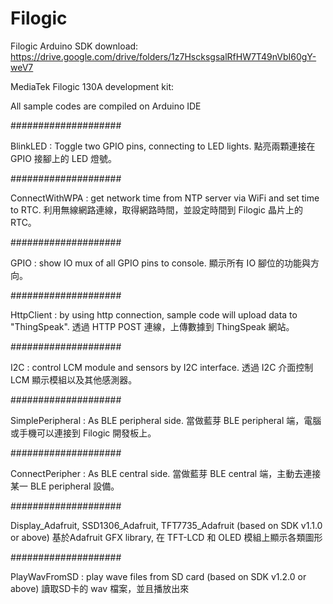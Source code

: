 # Filogic
Filogic Arduino SDK download: https://drive.google.com/drive/folders/1z7HscksgsalRfHW7T49nVbI60gY-weV7

MediaTek Filogic 130A development kit:

All sample codes are compiled on Arduino IDE

####################

BlinkLED : Toggle two GPIO pins, connecting to LED lights. 
點亮兩顆連接在 GPIO 接腳上的 LED 燈號。

####################

ConnectWithWPA : get network time from NTP server via WiFi and set time to RTC. 
利用無線網路連線，取得網路時間，並設定時間到 Filogic 晶片上的 RTC。

####################

GPIO : show IO mux of all GPIO pins to console. 
顯示所有 IO 腳位的功能與方向。

####################

HttpClient : by using http connection, sample code will upload data to "ThingSpeak". 
透過 HTTP POST 連線，上傳數據到 ThingSpeak 網站。

####################

I2C : control LCM module and sensors by I2C interface. 
透過 I2C 介面控制 LCM 顯示模組以及其他感測器。

####################

SimplePeripheral : As BLE peripheral side. 
當做藍芽 BLE peripheral 端，電腦或手機可以連接到 Filogic 開發板上。

####################

ConnectPeripher : As BLE central side. 
當做藍芽 BLE central 端，主動去連接某一 BLE peripheral 設備。

####################

Display_Adafruit, SSD1306_Adafruit, TFT7735_Adafruit (based on SDK v1.1.0 or above)
基於Adafruit GFX library, 在 TFT-LCD 和 OLED 模組上顯示各類圖形

####################

PlayWavFromSD : play wave files from SD card (based on SDK v1.2.0 or above)
讀取SD卡的 wav 檔案，並且播放出來
